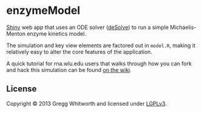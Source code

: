 enzymeModel
============

[Shiny](http://www.rstudio.com/shiny) web app that uses an ODE solver ([deSolve](http://cran.r-project.org/web/packages/deSolve/index.html)) to run a simple Michaelis-Menton enzyme kinetics model.

The simulation and key view elements are factored out in `model.R`, making it relatively easy to alter the core features of the application.

A quick tutorial for rna.wlu.edu users that walks through how you can fork and hack this simulation can be found [on the wiki](https://github.com/whitwort/bindingModel/wiki/Tutorial-for-rna.wlu.edu-users).


## License

Copyright © 2013 Gregg Whitworth and licensed under [LGPLv3](http://www.gnu.org/copyleft/lesser.html).
